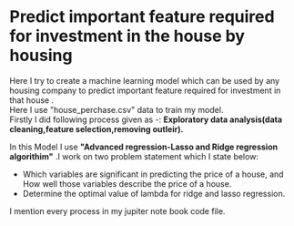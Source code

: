 # Predict important feature required for investment in the house by housing 
Here I try to create a machine learning model which can be used by any housing company to predict important feature required for investment in that house . \
Here I use "house_perchase.csv" data to train my model. \
Firstly I did following process given as -: **Exploratory data analysis(data cleaning,feature selection,removing outleir).** 

In this Model I use **"Advanced regression-Lasso and Ridge regression algorithim"** .I work on two problem statement which I state below: 
- Which variables are significant in predicting the price of a house, and How well those variables describe the price of a house.
- Determine the optimal value of lambda for ridge and lasso regression.

I mention every process in my jupiter note book code file.
